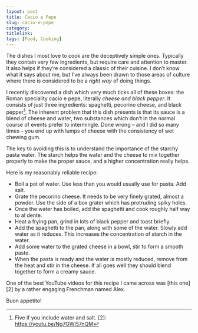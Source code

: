```yaml
---
layout: post
title: Cacio e Pepe
slug: cacio-e-pepe
category: 
titlelink: 
tags: [Food, Cooking]
---
```


The dishes I most love to cook are the deceptively simple ones. Typically they contain very few ingredients, but require care and attention to master. It also helps if they’re considered a classic of their cuisine. I don’t know what it says about me, but I’ve always been drawn to those areas of culture where there is considered to be a _right way_ of doing things.

I recently discovered a dish which very much ticks all of these boxes: the Roman speciality cacio e pepe, literally _cheese and black pepper_. It consists of just three ingredients: spaghetti, pecorino cheese, and black pepper[^1]. The inherent problem that this dish presents is that its sauce is a blend of cheese and water, two substances which don’t in the normal course of events prefer to intermingle. Done wrong – and I did so many times – you end up with lumps of cheese with the consistency of wet chewing gum.

The key to avoiding this is to understand the importance of the starchy pasta water. The starch helps the water and the cheese to mix together properly to make the proper sauce, and a higher concentration really helps. 

Here is my reasonably reliable recipe:
- Boil a pot of water. Use less than you would usually use for pasta. Add salt.
- Grate the pecorino cheese. It needs to be very finely grated, almost a powder. Use the side of a box grater which has protruding spiky holes.
- Once the water has boiled, add the spaghetti and cook roughly half way to al dente.
- Heat a frying pan, grind in lots of black pepper and toast briefly.
- Add the spaghetti to the pan, along with some of the water. Slowly add water as it reduces. This increases the concentration of starch in the water.
- Add some water to the grated cheese in a bowl, stir to form a smooth paste.
- When the pasta is ready and the water is mostly reduced, remove from the heat and stir in the cheese. If all goes well they should blend together to form a creamy sauce.

One of the best YouTube videos for this recipe I came across was [this one][2] by a rather engaging Frenchman named Alex.

Buon appetito!

[^1]: Five if you include water and salt.
[2]: https://youtu.be/Ng7GWl57nQM
